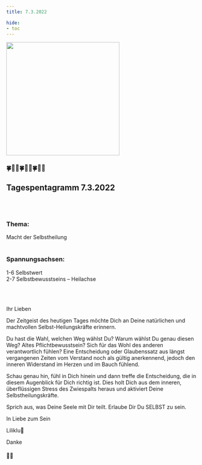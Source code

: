 ```yaml
---
title: 7.3.2022

hide:
- toc
---
```



<style>
img {
  width: 300px;
  max-width: 99%
}
</style>

![](../img/2022-07-04.png)
### 🍀🦋💚🍀🦋💚🍀🦋💚

## **Tagespentagramm 7.3.2022**
<br><br>
### **Thema:**
Macht der Selbstheilung
<br><br>

### **Spannungsachsen:**
1-6 Selbstwert  
2-7 Selbstbewusstseins – Heilachse


<br><br>

Ihr Lieben

Der Zeitgeist des heutigen Tages möchte Dich an Deine natürlichen und machtvollen Selbst-Heilungskräfte erinnern.

Du hast die Wahl, welchen Weg wählst Du? Warum wählst Du genau diesen Weg? Altes Pflichtbewusstsein? Sich für das Wohl des anderen verantwortlich fühlen? Eine Entscheidung oder Glaubenssatz aus längst vergangenen Zeiten vom Verstand noch als gültig anerkennend, jedoch den inneren Widerstand im Herzen und im Bauch fühlend.

Schau genau hin, fühl in Dich hinein und dann treffe die Entscheidung, die in diesem Augenblick für Dich richtig ist. Dies holt Dich aus dem inneren, überflüssigen Stress des Zwiespalts heraus und aktiviert Deine Selbstheilungskräfte.

Sprich aus, was Deine Seele mit Dir teilt. Erlaube Dir Du SELBST zu sein.

In Liebe zum Sein

Liliklu🦋

Danke
#### 🧚💚

